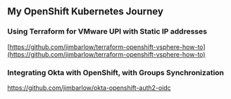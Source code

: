 ## My OpenShift Kubernetes Journey

### Using Terraform for VMware UPI with Static IP addresses

[https://github.com/jimbarlow/terraform-openshift-vsphere-how-to](https://github.com/jimbarlow/terraform-openshift-vsphere-how-to)

### Integrating Okta with OpenShift, with Groups Synchronization

https://github.com/jimbarlow/okta-openshift-auth2-oidc
